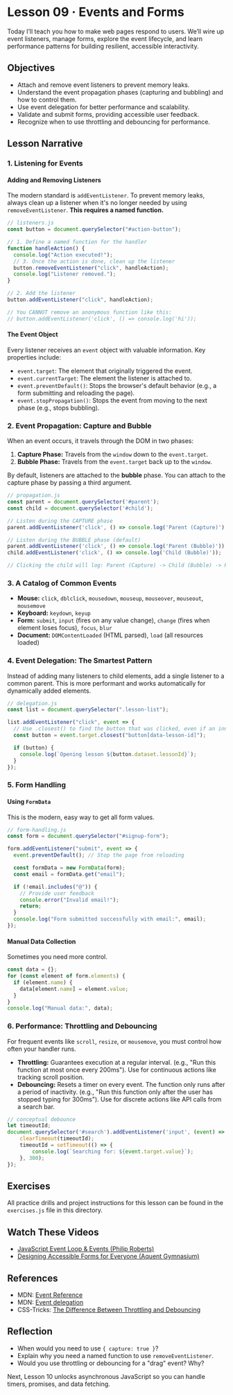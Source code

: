 # Lesson 09 · Events and Forms

Today I’ll teach you how to make web pages respond to users. We’ll wire up event listeners, manage forms, explore the event lifecycle, and learn performance patterns for building resilient, accessible interactivity.

## Objectives
- Attach and remove event listeners to prevent memory leaks.
- Understand the event propagation phases (capturing and bubbling) and how to control them.
- Use event delegation for better performance and scalability.
- Validate and submit forms, providing accessible user feedback.
- Recognize when to use throttling and debouncing for performance.

## Lesson Narrative

### 1. Listening for Events

#### Adding and Removing Listeners
The modern standard is `addEventListener`. To prevent memory leaks, always clean up a listener when it's no longer needed by using `removeEventListener`. **This requires a named function.**

```javascript
// listeners.js
const button = document.querySelector("#action-button");

// 1. Define a named function for the handler
function handleAction() {
  console.log("Action executed!");
  // 3. Once the action is done, clean up the listener
  button.removeEventListener("click", handleAction);
  console.log("Listener removed.");
}

// 2. Add the listener
button.addEventListener("click", handleAction);

// You CANNOT remove an anonymous function like this:
// button.addEventListener('click', () => console.log('hi'));
```

#### The Event Object
Every listener receives an `event` object with valuable information. Key properties include:
- `event.target`: The element that originally triggered the event.
- `event.currentTarget`: The element the listener is attached to.
- `event.preventDefault()`: Stops the browser's default behavior (e.g., a form submitting and reloading the page).
- `event.stopPropagation()`: Stops the event from moving to the next phase (e.g., stops bubbling).

### 2. Event Propagation: Capture and Bubble
When an event occurs, it travels through the DOM in two phases:
1.  **Capture Phase:** Travels from the `window` down to the `event.target`.
2.  **Bubble Phase:** Travels from the `event.target` back up to the `window`.

By default, listeners are attached to the **bubble** phase. You can attach to the capture phase by passing a third argument.

```javascript
// propagation.js
const parent = document.querySelector('#parent');
const child = document.querySelector('#child');

// Listen during the CAPTURE phase
parent.addEventListener('click', () => console.log('Parent (Capture)'), { capture: true });

// Listen during the BUBBLE phase (default)
parent.addEventListener('click', () => console.log('Parent (Bubble)'));
child.addEventListener('click', () => console.log('Child (Bubble)'));

// Clicking the child will log: Parent (Capture) -> Child (Bubble) -> Parent (Bubble)
```

### 3. A Catalog of Common Events
- **Mouse:** `click`, `dblclick`, `mousedown`, `mouseup`, `mouseover`, `mouseout`, `mousemove`
- **Keyboard:** `keydown`, `keyup`
- **Form:** `submit`, `input` (fires on any value change), `change` (fires when element loses focus), `focus`, `blur`
- **Document:** `DOMContentLoaded` (HTML parsed), `load` (all resources loaded)

### 4. Event Delegation: The Smartest Pattern
Instead of adding many listeners to child elements, add a single listener to a common parent. This is more performant and works automatically for dynamically added elements.

```javascript
// delegation.js
const list = document.querySelector(".lesson-list");

list.addEventListener("click", event => {
  // Use .closest() to find the button that was clicked, even if an inner element was the target
  const button = event.target.closest("button[data-lesson-id]");

  if (button) {
    console.log(`Opening lesson ${button.dataset.lessonId}`);
  }
});
```

### 5. Form Handling

#### Using `FormData`
This is the modern, easy way to get all form values.
```javascript
// form-handling.js
const form = document.querySelector("#signup-form");

form.addEventListener("submit", event => {
  event.preventDefault(); // Stop the page from reloading

  const formData = new FormData(form);
  const email = formData.get("email");

  if (!email.includes("@")) {
    // Provide user feedback
    console.error("Invalid email!");
    return;
  }
  console.log("Form submitted successfully with email:", email);
});
```

#### Manual Data Collection
Sometimes you need more control.
```javascript
const data = {};
for (const element of form.elements) {
  if (element.name) {
    data[element.name] = element.value;
  }
}
console.log("Manual data:", data);
```

### 6. Performance: Throttling and Debouncing
For frequent events like `scroll`, `resize`, or `mousemove`, you must control how often your handler runs.

- **Throttling:** Guarantees execution at a regular interval. (e.g., "Run this function at most once every 200ms"). Use for continuous actions like tracking scroll position.
- **Debouncing:** Resets a timer on every event. The function only runs after a period of inactivity. (e.g., "Run this function only after the user has stopped typing for 300ms"). Use for discrete actions like API calls from a search bar.

```javascript
// conceptual debounce
let timeoutId;
document.querySelector('#search').addEventListener('input', (event) => {
    clearTimeout(timeoutId);
    timeoutId = setTimeout(() => {
        console.log(`Searching for: ${event.target.value}`);
    }, 300);
});
```

## Exercises

All practice drills and project instructions for this lesson can be found in the `exercises.js` file in this directory.

## Watch These Videos
- [JavaScript Event Loop & Events (Philip Roberts)](https://www.youtube.com/watch?v=8aGhZQkoFbQ)
- [Designing Accessible Forms for Everyone (Aquent Gymnasium)](https://www.youtube.com/watch?v=72nrJJAf_Ak)

## References
- MDN: [Event Reference](https://developer.mozilla.org/en-US/docs/Web/Events)
- MDN: [Event delegation](https://developer.mozilla.org/en-US/docs/Learn/JavaScript/Building_blocks/Events#event_delegation)
- CSS-Tricks: [The Difference Between Throttling and Debouncing](https://css-tricks.com/the-difference-between-throttling-and-debouncing/)

## Reflection
- When would you need to use `{ capture: true }`?
- Explain why you need a named function to use `removeEventListener`.
- Would you use throttling or debouncing for a "drag" event? Why?

Next, Lesson 10 unlocks asynchronous JavaScript so you can handle timers, promises, and data fetching.